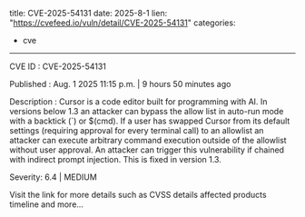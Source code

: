  
title: CVE-2025-54131
date: 2025-8-1
lien: "https://cvefeed.io/vuln/detail/CVE-2025-54131"
categories:
  - cve
---

CVE ID : CVE-2025-54131

Published :  Aug. 1
2025
11:15 p.m. | 9 hours
50 minutes ago

Description : Cursor is a code editor built for programming with AI. In versions below 1.3
an attacker can bypass the allow list in auto-run mode with a backtick (`) or $(cmd). If a user has swapped Cursor from its default settings (requiring approval for every terminal call) to an allowlist
an attacker can execute arbitrary command execution outside of the allowlist without user approval. An attacker can trigger this vulnerability if chained with indirect prompt injection. This is fixed in version 1.3.

Severity: 6.4 | MEDIUM

Visit the link for more details
such as CVSS details
affected products
timeline
and more...
